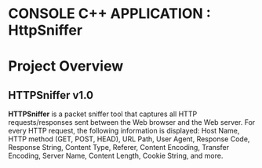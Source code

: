 # CONSOLE C++ APPLICATION : HttpSniffer 
# Project Overview

## HTTPSniffer v1.0

**HTTPSniffer**  is a packet sniffer tool that captures all HTTP requests/responses sent 
between the Web browser and the Web server. For every HTTP request, the following information 
is displayed: Host Name, HTTP method (GET, POST, HEAD), URL Path, User Agent, Response Code, 
Response String, Content Type, Referer, Content Encoding, Transfer Encoding, Server Name, 
Content Length, Cookie String, and more.
